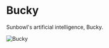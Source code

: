 # Bucky
Sunbowl's artificial intelligence, Bucky.

![Bucky](https://trello-attachments.s3.amazonaws.com/51f6b82090e2a23c59006480/568b0ad8a3a1bf7a5e92342e/f837e74b9591ea9f3b95f4b8b3cb1d5e/bucky.jpg)

